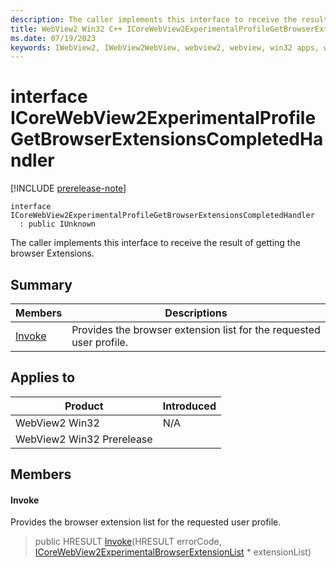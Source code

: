 ```yaml
---
description: The caller implements this interface to receive the result of getting the browser Extensions.
title: WebView2 Win32 C++ ICoreWebView2ExperimentalProfileGetBrowserExtensionsCompletedHandler
ms.date: 07/19/2023
keywords: IWebView2, IWebView2WebView, webview2, webview, win32 apps, win32, edge, ICoreWebView2, ICoreWebView2Controller, browser control, edge html, ICoreWebView2ExperimentalProfileGetBrowserExtensionsCompletedHandler
---
```


# interface ICoreWebView2ExperimentalProfileGetBrowserExtensionsCompletedHandler

[!INCLUDE [prerelease-note](../includes/prerelease-note.md)]

```
interface ICoreWebView2ExperimentalProfileGetBrowserExtensionsCompletedHandler
  : public IUnknown
```

The caller implements this interface to receive the result of getting the browser Extensions.

## Summary

 Members                        | Descriptions
--------------------------------|---------------------------------------------
[Invoke](#invoke) | Provides the browser extension list for the requested user profile.

## Applies to

Product                         | Introduced
--------------------------------|---------------------------------------------
WebView2 Win32            |    N/A
WebView2 Win32 Prerelease |    

## Members

#### Invoke

Provides the browser extension list for the requested user profile.

> public HRESULT [Invoke](#invoke)(HRESULT errorCode, [ICoreWebView2ExperimentalBrowserExtensionList](icorewebview2experimentalbrowserextensionlist.md) * extensionList)

